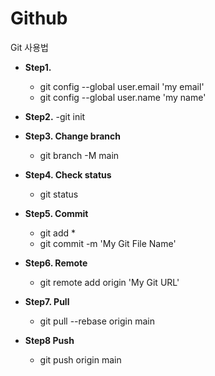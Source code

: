 # Github
Git 사용법

- **Step1.**
  - git config --global user.email 'my email'
  - git config --global user.name 'my name'

- **Step2.**
  -git init

- **Step3. Change branch**
  - git branch -M main

- **Step4. Check status**
  - git status

- **Step5. Commit**
  - git add *
  - git commit -m 'My Git File Name'

- **Step6. Remote**
  - git remote add origin 'My Git URL'

- **Step7. Pull**
  - git pull --rebase origin main

- **Step8 Push**
  - git push origin main
